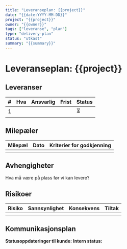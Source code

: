 ```yaml
---
title: "Leveranseplan: {{project}}"
date: "{{date:YYYY-MM-DD}}"
project: "{{project}}"
owner: "{{owner}}"
tags: ["leveranse", "plan"]
type: "delivery-plan"
status: "utkast"
summary: "{{summary}}"
---
```


# Leveranseplan: {{project}}

## Leveranser

| #   | Hva | Ansvarlig | Frist | Status |
| --- | --- | --------- | ----- | ------ |
| 1   |     |           |       | ⏳      |

## Milepæler
| Milepæl | Dato | Kriterier for godkjenning |
|---------|------|---------------------------|
|         |      |                           |

## Avhengigheter
Hva må være på plass før vi kan levere?

## Risikoer
| Risiko | Sannsynlighet | Konsekvens | Tiltak |
|--------|---------------|------------|--------|
|        |               |            |        |

## Kommunikasjonsplan
**Statusoppdateringer til kunde:**
**Intern status:**
